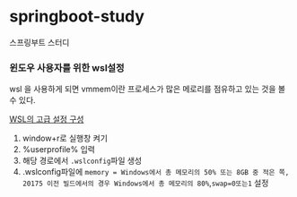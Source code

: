 # springboot-study
스프링부트 스터디

### 윈도우 사용자를 위한 wsl설정
wsl 을 사용하게 되면 vmmem이란 프로세스가 많은 메로리를 점유하고 있는 것을 볼 수 있다.

[WSL의 고급 설정 구성](https://learn.microsoft.com/ko-kr/windows/wsl/wsl-config)
1. window+r로 실행창 켜기
2. %userprofile% 입력
3. 해당 경로에서 `.wslconfig`파일 생성
4. .wslconfig파일에 `memory = Windows에서 총 메모리의 50% 또는 8GB 중 적은 쪽, 20175 이전 빌드에서의 경우 Windows에서 총 메모리의 80%`,`swap=0또는1` 설정
